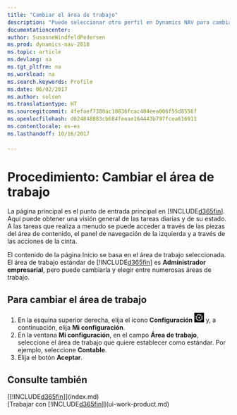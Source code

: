 ```yaml
---
title: "Cambiar el área de trabajo"
description: "Puede seleccionar otro perfil en Dynamics NAV para cambiar lo que ve en su la página Inicio."
documentationcenter: 
author: SusanneWindfeldPedersen
ms.prod: dynamics-nav-2018
ms.topic: article
ms.devlang: na
ms.tgt_pltfrm: na
ms.workload: na
ms.search.keywords: Profile
ms.date: 06/02/2017
ms.author: solsen
ms.translationtype: HT
ms.sourcegitcommit: 4fefaef7380ac10836fcac404eea006f55d8556f
ms.openlocfilehash: d624848883cb684feeae164443b797fcea616911
ms.contentlocale: es-es
ms.lasthandoff: 10/16/2017

---
```

# <a name="how-to-change-the-role-center"></a>Procedimiento: Cambiar el área de trabajo
La página principal es el punto de entrada principal en [!INCLUDE[d365fin](includes/d365fin_md.md)]. Aquí puede obtener una visión general de las tareas diarias y de su estado. A las tareas que realiza a menudo se puede acceder a través de las piezas del área de contenido, el panel de navegación de la izquierda y a través de las acciones de la cinta.

El contenido de la página Inicio se basa en el área de trabajo seleccionada. El área de trabajo estándar de [!INCLUDE[d365fin](includes/d365fin_md.md)] es **Administrador empresarial**, pero puede cambiarla y elegir entre numerosas áreas de trabajo.

## <a name="to-change-role-center"></a>Para cambiar el área de trabajo
1. En la esquina superior derecha, elija el icono **Configuración** ![Configuración](media/ui-experience/settings_icon_small.png "Icono Configuración para el área de trabajo") y, a continuación, elija **Mi configuración**.
2. En la ventana **Mi configuración**, en el campo **Área de trabajo**, seleccione el área de trabajo que quiere establecer como estándar. Por ejemplo, seleccione **Contable**.
3. Elija el botón **Aceptar**.

## <a name="see-also"></a>Consulte también
[[!INCLUDE[d365fin](includes/d365fin_md.md)]](index.md)  
[Trabajar con [!INCLUDE[d365fin](includes/d365fin_md.md)]](ui-work-product.md)  

